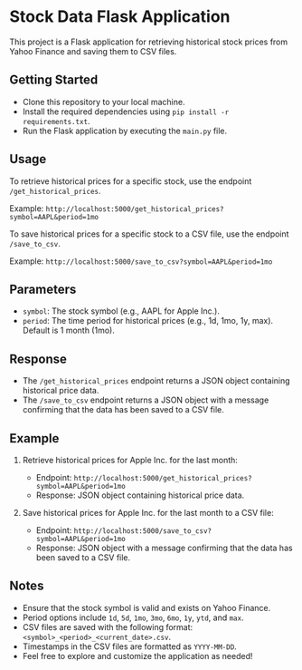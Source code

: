 # Stock Data Flask Application

This project is a Flask application for retrieving historical stock prices from Yahoo Finance and saving them to CSV files.

## Getting Started

- Clone this repository to your local machine.
- Install the required dependencies using `pip install -r requirements.txt`.
- Run the Flask application by executing the `main.py` file.

## Usage

To retrieve historical prices for a specific stock, use the endpoint `/get_historical_prices`.

Example: `http://localhost:5000/get_historical_prices?symbol=AAPL&period=1mo`

To save historical prices for a specific stock to a CSV file, use the endpoint `/save_to_csv`.

Example: `http://localhost:5000/save_to_csv?symbol=AAPL&period=1mo`

## Parameters

- `symbol`: The stock symbol (e.g., AAPL for Apple Inc.).
- `period`: The time period for historical prices (e.g., 1d, 1mo, 1y, max). Default is 1 month (1mo).

## Response

- The `/get_historical_prices` endpoint returns a JSON object containing historical price data.
- The `/save_to_csv` endpoint returns a JSON object with a message confirming that the data has been saved to a CSV file.

## Example

1. Retrieve historical prices for Apple Inc. for the last month:
   - Endpoint: `http://localhost:5000/get_historical_prices?symbol=AAPL&period=1mo`
   - Response: JSON object containing historical price data.

2. Save historical prices for Apple Inc. for the last month to a CSV file:
   - Endpoint: `http://localhost:5000/save_to_csv?symbol=AAPL&period=1mo`
   - Response: JSON object with a message confirming that the data has been saved to a CSV file.

## Notes

- Ensure that the stock symbol is valid and exists on Yahoo Finance.
- Period options include `1d`, `5d`, `1mo`, `3mo`, `6mo`, `1y`, `ytd`, and `max`.
- CSV files are saved with the following format: `<symbol>_<period>_<current_date>.csv`.
- Timestamps in the CSV files are formatted as `YYYY-MM-DD`.
- Feel free to explore and customize the application as needed!
